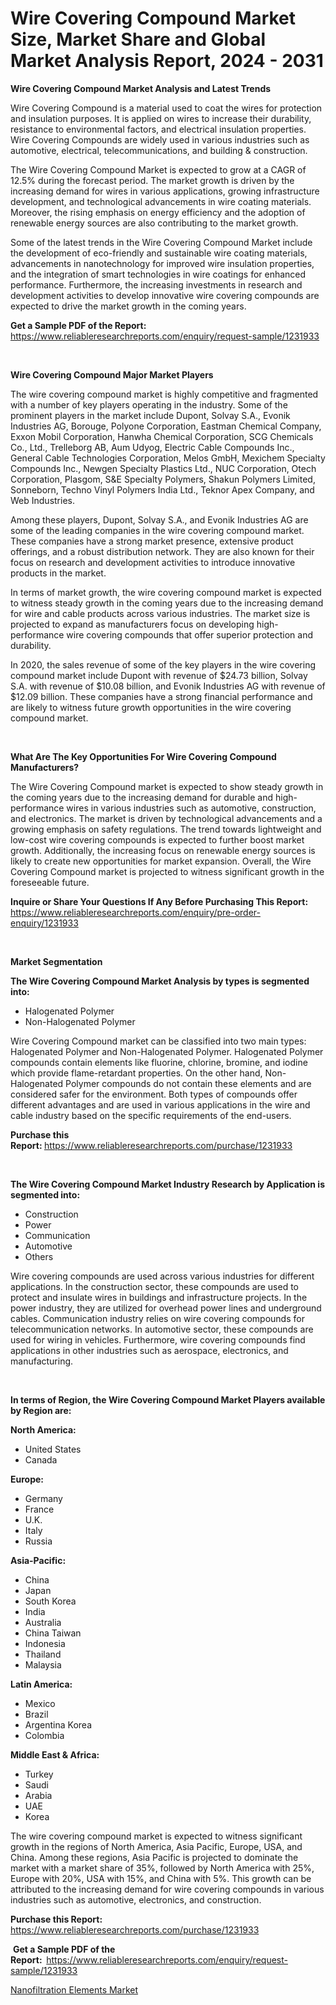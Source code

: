 <p><h1>Wire Covering Compound Market Size, Market Share and Global Market Analysis Report, 2024 - 2031</h1></p><p><strong>Wire Covering Compound Market Analysis and Latest Trends</strong></p>
<p><p>Wire Covering Compound is a material used to coat the wires for protection and insulation purposes. It is applied on wires to increase their durability, resistance to environmental factors, and electrical insulation properties. Wire Covering Compounds are widely used in various industries such as automotive, electrical, telecommunications, and building & construction.</p><p>The Wire Covering Compound Market is expected to grow at a CAGR of 12.5% during the forecast period. The market growth is driven by the increasing demand for wires in various applications, growing infrastructure development, and technological advancements in wire coating materials. Moreover, the rising emphasis on energy efficiency and the adoption of renewable energy sources are also contributing to the market growth.</p><p>Some of the latest trends in the Wire Covering Compound Market include the development of eco-friendly and sustainable wire coating materials, advancements in nanotechnology for improved wire insulation properties, and the integration of smart technologies in wire coatings for enhanced performance. Furthermore, the increasing investments in research and development activities to develop innovative wire covering compounds are expected to drive the market growth in the coming years.</p></p>
<p><strong>Get a Sample PDF of the Report:&nbsp;</strong> <a href="https://www.reliableresearchreports.com/enquiry/request-sample/1231933">https://www.reliableresearchreports.com/enquiry/request-sample/1231933</a></p>
<p>&nbsp;</p>
<p><strong>Wire Covering Compound Major Market Players</strong></p>
<p><p>The wire covering compound market is highly competitive and fragmented with a number of key players operating in the industry. Some of the prominent players in the market include Dupont, Solvay S.A., Evonik Industries AG, Borouge, Polyone Corporation, Eastman Chemical Company, Exxon Mobil Corporation, Hanwha Chemical Corporation, SCG Chemicals Co., Ltd., Trelleborg AB, Aum Udyog, Electric Cable Compounds Inc., General Cable Technologies Corporation, Melos GmbH, Mexichem Specialty Compounds Inc., Newgen Specialty Plastics Ltd., NUC Corporation, Otech Corporation, Plasgom, S&E Specialty Polymers, Shakun Polymers Limited, Sonneborn, Techno Vinyl Polymers India Ltd., Teknor Apex Company, and Web Industries.</p><p>Among these players, Dupont, Solvay S.A., and Evonik Industries AG are some of the leading companies in the wire covering compound market. These companies have a strong market presence, extensive product offerings, and a robust distribution network. They are also known for their focus on research and development activities to introduce innovative products in the market.</p><p>In terms of market growth, the wire covering compound market is expected to witness steady growth in the coming years due to the increasing demand for wire and cable products across various industries. The market size is projected to expand as manufacturers focus on developing high-performance wire covering compounds that offer superior protection and durability.</p><p>In 2020, the sales revenue of some of the key players in the wire covering compound market include Dupont with revenue of $24.73 billion, Solvay S.A. with revenue of $10.08 billion, and Evonik Industries AG with revenue of $12.09 billion. These companies have a strong financial performance and are likely to witness future growth opportunities in the wire covering compound market.</p></p>
<p>&nbsp;</p>
<p><strong>What Are The Key Opportunities For Wire Covering Compound Manufacturers?</strong></p>
<p><p>The Wire Covering Compound market is expected to show steady growth in the coming years due to the increasing demand for durable and high-performance wires in various industries such as automotive, construction, and electronics. The market is driven by technological advancements and a growing emphasis on safety regulations. The trend towards lightweight and low-cost wire covering compounds is expected to further boost market growth. Additionally, the increasing focus on renewable energy sources is likely to create new opportunities for market expansion. Overall, the Wire Covering Compound market is projected to witness significant growth in the foreseeable future.</p></p>
<p><strong>Inquire or Share Your Questions If Any Before Purchasing This Report:</strong> <a href="https://www.reliableresearchreports.com/enquiry/pre-order-enquiry/1231933">https://www.reliableresearchreports.com/enquiry/pre-order-enquiry/1231933</a></p>
<p>&nbsp;</p>
<p><strong>Market Segmentation</strong></p>
<p><strong>The Wire Covering Compound Market Analysis by types is segmented into:</strong></p>
<p><ul><li>Halogenated Polymer</li><li>Non-Halogenated Polymer</li></ul></p>
<p><p>Wire Covering Compound market can be classified into two main types: Halogenated Polymer and Non-Halogenated Polymer. Halogenated Polymer compounds contain elements like fluorine, chlorine, bromine, and iodine which provide flame-retardant properties. On the other hand, Non-Halogenated Polymer compounds do not contain these elements and are considered safer for the environment. Both types of compounds offer different advantages and are used in various applications in the wire and cable industry based on the specific requirements of the end-users.</p></p>
<p><strong>Purchase this Report:&nbsp;</strong><a href="https://www.reliableresearchreports.com/purchase/1231933">https://www.reliableresearchreports.com/purchase/1231933</a></p>
<p>&nbsp;</p>
<p><strong>The Wire Covering Compound Market Industry Research by Application is segmented into:</strong></p>
<p><ul><li>Construction</li><li>Power</li><li>Communication</li><li>Automotive</li><li>Others</li></ul></p>
<p><p>Wire covering compounds are used across various industries for different applications. In the construction sector, these compounds are used to protect and insulate wires in buildings and infrastructure projects. In the power industry, they are utilized for overhead power lines and underground cables. Communication industry relies on wire covering compounds for telecommunication networks. In automotive sector, these compounds are used for wiring in vehicles. Furthermore, wire covering compounds find applications in other industries such as aerospace, electronics, and manufacturing.</p></p>
<p>&nbsp;</p>
<p><strong>In terms of Region, the Wire Covering Compound Market Players available by Region are:</strong></p>
<p>
    <p> <strong> North America: </strong>
        <ul>
            <li>United States</li>
            <li>Canada</li>
        </ul>
        </p> 
    <p> <strong> Europe: </strong>
        <ul>
            <li>Germany</li>
            <li>France</li>
            <li>U.K.</li>
            <li>Italy</li>
            <li>Russia</li>
        </ul>
        </p> 
    <p> <strong> Asia-Pacific: </strong>
        <ul>
            <li>China</li>
            <li>Japan</li>
            <li>South Korea</li>
            <li>India</li>
            <li>Australia</li>
            <li>China Taiwan</li>
            <li>Indonesia</li>
            <li>Thailand</li>
            <li>Malaysia</li>
        </ul>
        </p> 
    <p> <strong> Latin America: </strong>
        <ul>
            <li>Mexico</li>
            <li>Brazil</li>
            <li>Argentina Korea</li>
            <li>Colombia</li>
        </ul>
        </p> 
    <p> <strong> Middle East & Africa: </strong>
        <ul>
            <li>Turkey</li>
            <li>Saudi</li>
            <li>Arabia</li>
            <li>UAE</li>
            <li>Korea</li>
        </ul>
    </p>
    </p>
<p><p>The wire covering compound market is expected to witness significant growth in the regions of North America, Asia Pacific, Europe, USA, and China. Among these regions, Asia Pacific is projected to dominate the market with a market share of 35%, followed by North America with 25%, Europe with 20%, USA with 15%, and China with 5%. This growth can be attributed to the increasing demand for wire covering compounds in various industries such as automotive, electronics, and construction.</p></p>
<p><strong>Purchase this Report: </strong><a href="https://www.reliableresearchreports.com/purchase/1231933">https://www.reliableresearchreports.com/purchase/1231933</a></p>
<p>&nbsp;<strong>Get a Sample PDF of the Report:&nbsp;&nbsp;</strong><a href="https://www.reliableresearchreports.com/enquiry/request-sample/1231933">https://www.reliableresearchreports.com/enquiry/request-sample/1231933</a></p>
<p><strong></strong></p>
<p><p><a href="https://gamy-alyssum-396.notion.site/Nanofiltration-Elements-Market-Size-and-Examines-its-Market-Scope-with-a-Primary-Focus-on-Growth-O-a731f5beecb54e2aa0221a3038e671e0">Nanofiltration Elements Market</a></p></p>